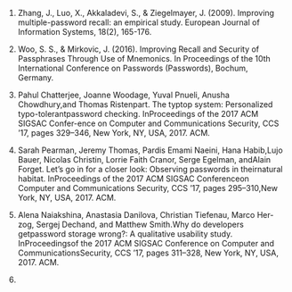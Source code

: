 
1. Zhang, J., Luo, X., Akkaladevi, S., & Ziegelmayer, J. (2009). Improving multiple-password recall: an empirical study. European Journal of Information Systems, 18(2), 165-176.

2. Woo, S. S., & Mirkovic, J. (2016). Improving Recall and Security of Passphrases Through Use of Mnemonics. In Proceedings of the 10th International Conference on Passwords (Passwords), Bochum, Germany.

3. Pahul  Chatterjee,  Joanne  Woodage,  Yuval  Pnueli,  Anusha  Chowdhury,and  Thomas  Ristenpart.  The  typtop  system:  Personalized  typo-tolerantpassword  checking.  InProceedings of the 2017 ACM SIGSAC Confer-ence on Computer and Communications Security, CCS ’17, pages 329–346, New York, NY, USA, 2017. ACM.

4. Sarah  Pearman,  Jeremy  Thomas,  Pardis  Emami  Naeini,  Hana  Habib,Lujo  Bauer,  Nicolas  Christin,  Lorrie  Faith  Cranor,  Serge  Egelman,  andAlain Forget.  Let’s go in for a closer look: Observing passwords in theirnatural  habitat.   InProceedings of the 2017 ACM SIGSAC Conferenceon Computer and Communications Security,  CCS  ’17,  pages  295–310,New York, NY, USA, 2017. ACM.

5. Alena  Naiakshina,  Anastasia  Danilova,  Christian  Tiefenau,  Marco  Her-zog,  Sergej  Dechand,  and  Matthew  Smith.Why  do  developers  getpassword storage wrong?: A qualitative usability study.  InProceedingsof the 2017 ACM SIGSAC Conference on Computer and CommunicationsSecurity, CCS ’17, pages 311–328, New York, NY, USA, 2017. ACM.

6. 
